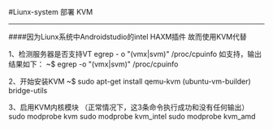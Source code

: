 #Liunx-system 部署 KVM<br/>
<hr/>
  ####因为Liunx系统中Androidstudio的intel HAXM插件 故而使用KVM代替

1、检测服务器是否支持VT 
egrep - o "(vmx|svm)" /proc/cpuinfo
如支持，输出结果如下：
~$ egrep -o "(vmx|svm)" /proc/cpuinfo

2、开始安装KVM
~$ sudo apt-get install qemu-kvm (ubuntu-vm-builder) bridge-utils 

3、启用KVM内核模块 （正常情况下，这3条命令执行成功和没有任何输出）
sudo modprobe kvm
sudo modprobe kvm_intel
sudo modprobe kvm_amd
